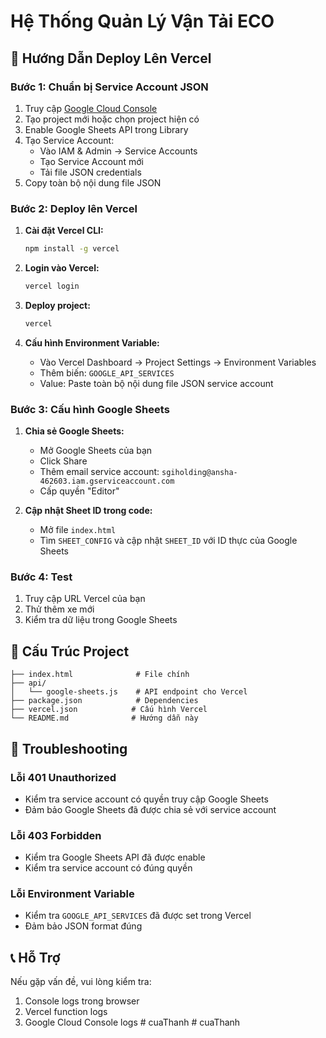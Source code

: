 # Hệ Thống Quản Lý Vận Tải ECO

## 🚀 Hướng Dẫn Deploy Lên Vercel

### Bước 1: Chuẩn bị Service Account JSON

1. Truy cập [Google Cloud Console](https://console.cloud.google.com/)
2. Tạo project mới hoặc chọn project hiện có
3. Enable Google Sheets API trong Library
4. Tạo Service Account:
   - Vào IAM & Admin → Service Accounts
   - Tạo Service Account mới
   - Tải file JSON credentials
5. Copy toàn bộ nội dung file JSON

### Bước 2: Deploy lên Vercel

1. **Cài đặt Vercel CLI:**
   ```bash
   npm install -g vercel
   ```

2. **Login vào Vercel:**
   ```bash
   vercel login
   ```

3. **Deploy project:**
   ```bash
   vercel
   ```

4. **Cấu hình Environment Variable:**
   - Vào Vercel Dashboard → Project Settings → Environment Variables
   - Thêm biến: `GOOGLE_API_SERVICES`
   - Value: Paste toàn bộ nội dung file JSON service account

### Bước 3: Cấu hình Google Sheets

1. **Chia sẻ Google Sheets:**
   - Mở Google Sheets của bạn
   - Click Share
   - Thêm email service account: `sgiholding@ansha-462603.iam.gserviceaccount.com`
   - Cấp quyền "Editor"

2. **Cập nhật Sheet ID trong code:**
   - Mở file `index.html`
   - Tìm `SHEET_CONFIG` và cập nhật `SHEET_ID` với ID thực của Google Sheets

### Bước 4: Test

1. Truy cập URL Vercel của bạn
2. Thử thêm xe mới
3. Kiểm tra dữ liệu trong Google Sheets

## 📁 Cấu Trúc Project

```
├── index.html              # File chính
├── api/
│   └── google-sheets.js    # API endpoint cho Vercel
├── package.json            # Dependencies
├── vercel.json            # Cấu hình Vercel
└── README.md              # Hướng dẫn này
```

## 🔧 Troubleshooting

### Lỗi 401 Unauthorized
- Kiểm tra service account có quyền truy cập Google Sheets
- Đảm bảo Google Sheets đã được chia sẻ với service account

### Lỗi 403 Forbidden
- Kiểm tra Google Sheets API đã được enable
- Kiểm tra service account có đúng quyền

### Lỗi Environment Variable
- Kiểm tra `GOOGLE_API_SERVICES` đã được set trong Vercel
- Đảm bảo JSON format đúng

## 📞 Hỗ Trợ

Nếu gặp vấn đề, vui lòng kiểm tra:
1. Console logs trong browser
2. Vercel function logs
3. Google Cloud Console logs
#   c u a T h a n h  
 #   c u a T h a n h  
 